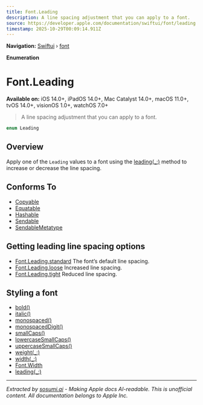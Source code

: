 ```yaml
---
title: Font.Leading
description: A line spacing adjustment that you can apply to a font.
source: https://developer.apple.com/documentation/swiftui/font/leading
timestamp: 2025-10-29T00:09:14.911Z
---
```


**Navigation:** [Swiftui](/documentation/swiftui) › [font](/documentation/swiftui/font)

**Enumeration**

# Font.Leading

**Available on:** iOS 14.0+, iPadOS 14.0+, Mac Catalyst 14.0+, macOS 11.0+, tvOS 14.0+, visionOS 1.0+, watchOS 7.0+

> A line spacing adjustment that you can apply to a font.

```swift
enum Leading
```

## Overview

Apply one of the `Leading` values to a font using the [leading(_:)](/documentation/swiftui/font/leading(_:)) method to increase or decrease the line spacing.

## Conforms To

- [Copyable](/documentation/Swift/Copyable)
- [Equatable](/documentation/Swift/Equatable)
- [Hashable](/documentation/Swift/Hashable)
- [Sendable](/documentation/Swift/Sendable)
- [SendableMetatype](/documentation/Swift/SendableMetatype)

## Getting leading line spacing options

- [Font.Leading.standard](/documentation/swiftui/font/leading/standard) The font’s default line spacing.
- [Font.Leading.loose](/documentation/swiftui/font/leading/loose) Increased line spacing.
- [Font.Leading.tight](/documentation/swiftui/font/leading/tight) Reduced line spacing.

## Styling a font

- [bold()](/documentation/swiftui/font/bold())
- [italic()](/documentation/swiftui/font/italic())
- [monospaced()](/documentation/swiftui/font/monospaced())
- [monospacedDigit()](/documentation/swiftui/font/monospaceddigit())
- [smallCaps()](/documentation/swiftui/font/smallcaps())
- [lowercaseSmallCaps()](/documentation/swiftui/font/lowercasesmallcaps())
- [uppercaseSmallCaps()](/documentation/swiftui/font/uppercasesmallcaps())
- [weight(_:)](/documentation/swiftui/font/weight(_:))
- [width(_:)](/documentation/swiftui/font/width(_:))
- [Font.Width](/documentation/swiftui/font/width)
- [leading(_:)](/documentation/swiftui/font/leading(_:))

---

*Extracted by [sosumi.ai](https://sosumi.ai) - Making Apple docs AI-readable.*
*This is unofficial content. All documentation belongs to Apple Inc.*
